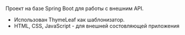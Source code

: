 Проект на базе Spring Boot для работы с внешним API.

- Использован ThymeLeaf как шаблонизатор.
- HTML, CSS, JavaScript - для внешней состовляющей приложения
